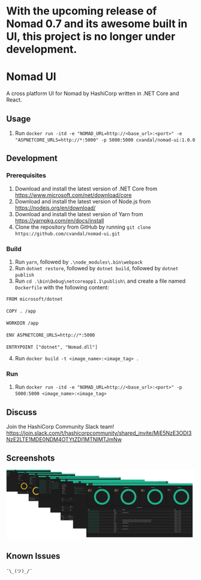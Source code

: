 # With the upcoming release of Nomad 0.7 and its awesome built in UI, this project is no longer under development.

# Nomad UI

A cross platform UI for Nomad by HashiCorp written in .NET Core and React.

## Usage
1. Run `docker run -itd -e "NOMAD_URL=http://<base_url>:<port>" -e "ASPNETCORE_URLS=http://*:5000" -p 5000:5000 cvandal/nomad-ui:1.0.0`

## Development
### Prerequisites
1. Download and install the latest version of .NET Core from https://www.microsoft.com/net/download/core
2. Download and install the latest version of Node.js from https://nodejs.org/en/download/
3. Download and install the latest version of Yarn from https://yarnpkg.com/en/docs/install
4. Clone the repository from GitHub by running `git clone https://github.com/cvandal/nomad-ui.git` 

### Build
1. Run `yarn`, followed by `.\node_modules\.bin\webpack`
2. Run `dotnet restore`, followed by `dotnet build`, followed by `dotnet publish`
3. Run `cd .\bin\Debug\netcoreapp1.1\publish\` and create a file named `Dockerfile` with the following content:
```
FROM microsoft/dotnet

COPY . /app

WORKDIR /app

ENV ASPNETCORE_URLS=http://*:5000

ENTRYPOINT ["dotnet", "Nomad.dll"]
```
4. Run `docker build -t <image_name>:<image_tag> .`
### Run
1. Run `docker run -itd -e "NOMAD_URL=http://<base_url>:<port>" -p 5000:5000 <image_name>:<image_tag>`

## Discuss
Join the HashiCorp Community Slack team! https://join.slack.com/t/hashicorpcommunity/shared_invite/MjE5NzE3ODI3NzE2LTE1MDE0NDM4OTYtZDI1MTNlMTJmNw 

## Screenshots
![alt text](https://github.com/cvandal/nomad-ui/raw/master/wwwroot/images/collage.png "Nomad UI")

## Known Issues
`¯\_(ツ)_/¯`
